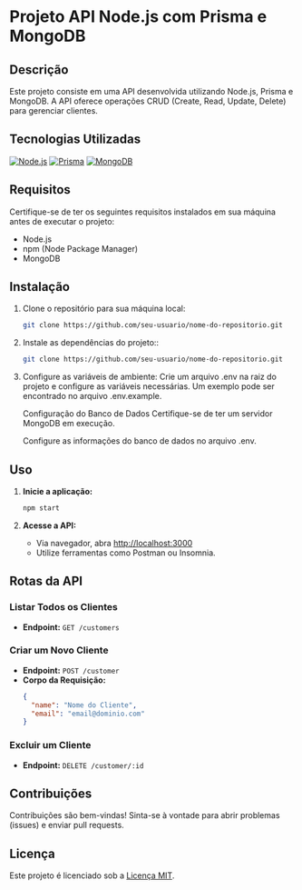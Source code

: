# Projeto API Node.js com Prisma e MongoDB

## Descrição
Este projeto consiste em uma API desenvolvida utilizando Node.js, Prisma e MongoDB. A API oferece operações CRUD (Create, Read, Update, Delete) para gerenciar clientes.

## Tecnologias Utilizadas
[![Node.js](https://img.shields.io/badge/Node.js-v14.0.0-green)](https://nodejs.org/)
[![Prisma](https://img.shields.io/badge/Prisma-v3.0.0-blue)](https://www.prisma.io/)
[![MongoDB](https://img.shields.io/badge/MongoDB-v4.0.0-orange)](https://www.mongodb.com/)


## Requisitos
Certifique-se de ter os seguintes requisitos instalados em sua máquina antes de executar o projeto:
- Node.js
- npm (Node Package Manager)
- MongoDB

## Instalação
1. Clone o repositório para sua máquina local:
   ```bash
   git clone https://github.com/seu-usuario/nome-do-repositorio.git
2. Instale as dependências do projeto::
   ```bash
   git clone https://github.com/seu-usuario/nome-do-repositorio.git
3. Configure as variáveis de ambiente:
Crie um arquivo .env na raiz do projeto e configure as variáveis necessárias. Um exemplo pode ser encontrado no arquivo .env.example.

    Configuração do Banco de Dados
    Certifique-se de ter um servidor MongoDB em execução.

    Configure as informações do banco de dados no arquivo .env.
## Uso

1. **Inicie a aplicação:**
    ```bash
    npm start
    ```

2. **Acesse a API:**
    - Via navegador, abra [http://localhost:3000](http://localhost:3000)
    - Utilize ferramentas como Postman ou Insomnia.

## Rotas da API

### Listar Todos os Clientes
- **Endpoint:** `GET /customers`


### Criar um Novo Cliente
- **Endpoint:** `POST /customer`
- **Corpo da Requisição:**
  ```json
  {
    "name": "Nome do Cliente",
    "email": "email@dominio.com"
  }
### Excluir um Cliente

- **Endpoint:** `DELETE /customer/:id`

## Contribuições
Contribuições são bem-vindas! Sinta-se à vontade para abrir problemas (issues) e enviar pull requests.

## Licença
Este projeto é licenciado sob a [Licença MIT](LICENSE).